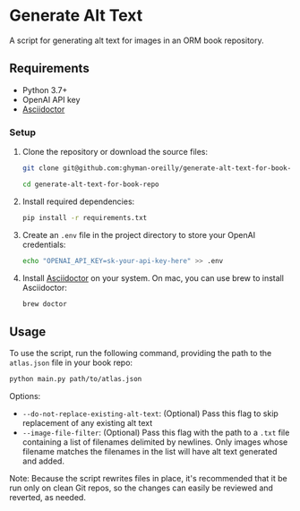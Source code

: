 # Generate Alt Text

A script for generating alt text for images in an ORM book repository.

## Requirements

- Python 3.7+
- OpenAI API key
- [Asciidoctor](https://asciidoctor.org)

### Setup

1. Clone the repository or download the source files:

	```bash
	git clone git@github.com:ghyman-oreilly/generate-alt-text-for-book-repo.git
	
	cd generate-alt-text-for-book-repo
	```

2. Install required dependencies:

	```bash
	pip install -r requirements.txt
	```

3. Create an `.env` file in the project directory to store your OpenAI credentials:

	```bash
	echo "OPENAI_API_KEY=sk-your-api-key-here" >> .env
	```

4. Install [Asciidoctor](https://asciidoctor.org) on your system. On mac, you can use brew to install Asciidoctor:

	```bash
	brew doctor
	```

## Usage

To use the script, run the following command, providing the path to the `atlas.json` file in your book repo:

```bash
python main.py path/to/atlas.json
```

Options:
- `--do-not-replace-existing-alt-text`: (Optional) Pass this flag to skip replacement of any existing alt text
- `--image-file-filter`: (Optional) Pass this flag with the path to a `.txt` file containing a list of filenames delimited by newlines. Only images whose filename matches the filenames in the list will have alt text generated and added.

Note: Because the script rewrites files in place, it's recommended that it be run only on clean Git repos, so the changes can easily be reviewed and reverted, as needed.